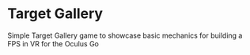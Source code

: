 # Target Gallery
Simple Target Gallery game to showcase basic mechanics for building a FPS in VR for the Oculus Go
